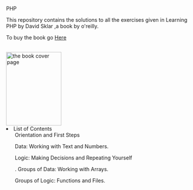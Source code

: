 <p style="font-size:12px color:white background-color:blue border:none  border-radius: 15px 15px 15px 15px;">PHP</p>
This repository contains the solutions to all the exercises given in Learning PHP by David Sklar ,a book by o'reilly.
<p>To buy the book go <a href="https://www.amazon.com/Learning-PHP-5-David-Sklar/dp/0596005601">Here</a></p>
<br />
<img src="https://images-na.ssl-images-amazon.com/images/I/51XWDNca%2BPL._SX379_BO1,204,203,200_.jpg" alt="the book cover page" height="200" width="150"/>
<li>List of Contents
  <br >
  <ul>Orientation and First Steps</ul>
  <ul>Data: Working with Text and Numbers.</ul>
  <ul>Logic: Making Decisions and Repeating Yourself</ul>
  <ul>. Groups of Data: Working with Arrays.</ul>
  <ul>Groups of Logic: Functions and Files.</ul>
